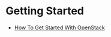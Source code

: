 # Getting Started

- [How To Get Started With OpenStack](https://www.openstack.org/software/start/)
